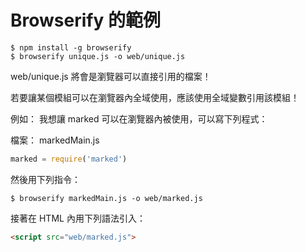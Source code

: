 # Browserify 的範例

```
$ npm install -g browserify
$ browserify unique.js -o web/unique.js
```

web/unique.js 將會是瀏覽器可以直接引用的檔案！

若要讓某個模組可以在瀏覽器內全域使用，應該使用全域變數引用該模組！

例如： 我想讓 marked 可以在瀏覽器內被使用，可以寫下列程式：

檔案： markedMain.js

```js
marked = require('marked')
```

然後用下列指令：

```
$ browserify markedMain.js -o web/marked.js
```

接著在 HTML 內用下列語法引入：

```html
<script src="web/marked.js">

```

